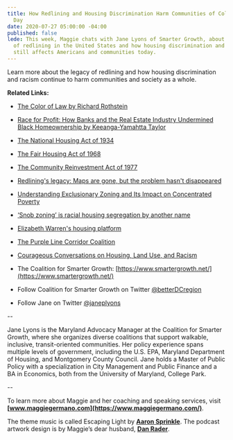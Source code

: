 ```yaml
---
title: How Redlining and Housing Discrimination Harm Communities of Color to This
  Day
date: 2020-07-27 05:00:00 -04:00
published: false
lede: This week, Maggie chats with Jane Lyons of Smarter Growth, about the history
  of redlining in the United States and how housing discrimination and inequality
  still affects Americans and communities today.
---
```


Learn more about the legacy of redlining and how housing discrimination and racism continue to harm communities and society as a whole.

**Related Links:**

* [The Color of Law by Richard Rothstein](https://www.amazon.com/Color-Law-Forgotten-Government-Segregated/dp/1631492853)

* [Race for Profit: How Banks and the Real Estate Industry Undermined Black Homeownership by Keeanga-Yamahtta Taylor](https://www.amazon.com/Race-Profit-Industry-Undermined-Homeownership/dp/1469653664)

* [The National Housing Act of 1934](https://www.bankrate.com/glossary/n/national-housing-act/#:\~:text=National%20Housing%20Act-,National%20Housing%20Act,part%20of%20the%20New%20Deal.)

* [The Fair Housing Act of 1968](https://www.history.com/topics/black-history/fair-housing-act)

* [The Community Reinvestment Act of 1977](https://www.federalreserve.gov/consumerscommunities/cra_about.htm)

* [Redlining's legacy: Maps are gone, but the problem hasn't disappeared](https://www.cbsnews.com/news/redlining-what-is-history-mike-bloomberg-comments/)

* [Understanding Exclusionary Zoning and Its Impact on Concentrated Poverty](https://tcf.org/content/facts/understanding-exclusionary-zoning-impact-concentrated-poverty/?session=1)

* [‘Snob zoning’ is racial housing segregation by another name](https://www.washingtonpost.com/news/wonk/wp/2017/09/25/snob-zoning-is-racial-housing-segregation-by-another-name/)

* [Elizabeth Warren's housing platform](https://elizabethwarren.com/plans/protecting-empowering-renters)

* [The Purple Line Corridor Coalition](http://purplelinecorridor.org/)

* [Courageous Conversations on Housing, Land Use, and Racism](https://www.smartergrowth.net/news-parent/press-releases/courageous-conversations-montgomery-county/)

* The Coalition for Smarter Growth: [https://www.smartergrowth.net/](https://www.smartergrowth.net/)

* Follow Coalition for Smarter Growth on Twitter [@betterDCregion](https://twitter.com/betterdcregion)

* Follow Jane on Twitter [@janeplyons](https://twitter.com/janeplyons)

--

Jane Lyons is the Maryland Advocacy Manager at the Coalition for Smarter Growth, where she organizes diverse coalitions that support walkable, inclusive, transit-oriented communities. Her policy experience spans multiple levels of government, including the U.S. EPA, Maryland Department of Housing, and Montgomery County Council. Jane holds a Master of Public Policy with a specialization in City Management and Public Finance and a BA in Economics, both from the University of Maryland, College Park.

--

To learn more about Maggie and her coaching and speaking services, visit **[www.maggiegermano.com](https://www.maggiegermano.com/)**.

The theme music is called Escaping Light by **[Aaron Sprinkle](http://aaronsprinklemusic.com/)**. The podcast artwork design is by Maggie’s dear husband, **[Dan Rader](https://danrdesign.com/)**.